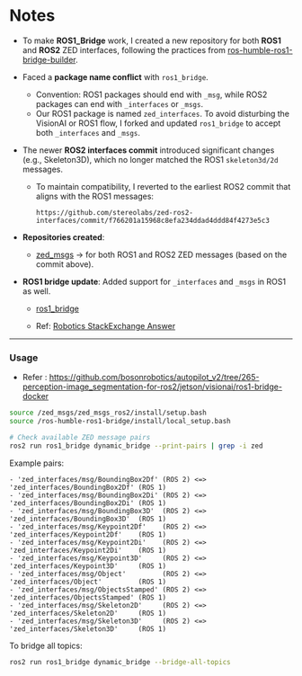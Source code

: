 # Notes

* To make **ROS1\_Bridge** work, I created a new repository for both **ROS1** and **ROS2** ZED interfaces, following the practices from [ros-humble-ros1-bridge-builder](https://github.com/TommyChangUMD/ros-humble-ros1-bridge-builder).

* Faced a **package name conflict** with `ros1_bridge`.

  * Convention: ROS1 packages should end with `_msg`, while ROS2 packages can end with `_interfaces` or `_msgs`.
  * Our ROS1 package is named `zed_interfaces`. To avoid disturbing the VisionAI or ROS1 flow, I forked and updated `ros1_bridge` to accept both `_interfaces` and `_msgs`.

* The newer **ROS2 interfaces commit** introduced significant changes (e.g., Skeleton3D), which no longer matched the ROS1 `skeleton3d/2d` messages.

  * To maintain compatibility, I reverted to the earliest ROS2 commit that aligns with the ROS1 messages:

    ```
    https://github.com/stereolabs/zed-ros2-interfaces/commit/f766201a15968c8efa234ddad4ddd84f4273e5c3
    ```

* **Repositories created**:

  * [zed\_msgs](https://github.com/iam-vishnu/zed_msgs) → for both ROS1 and ROS2 ZED messages (based on the commit above).

* **ROS1 bridge update**: Added support for `_interfaces` and `_msgs` in ROS1 as well.
  * [ros1\_bridge](https://github.com/iam-vishnu/ros1_bridge)

  * Ref: [Robotics StackExchange Answer](https://robotics.stackexchange.com/a/88029)

---

### Usage

- Refer : https://github.com/bosonrobotics/autopilot_v2/tree/265-perception-image_segmentation-for-ros2/jetson/visionai/ros1-bridge-docker

```bash
source /zed_msgs/zed_msgs_ros2/install/setup.bash
source /ros-humble-ros1-bridge/install/local_setup.bash

# Check available ZED message pairs
ros2 run ros1_bridge dynamic_bridge --print-pairs | grep -i zed
```

Example pairs:

```
- 'zed_interfaces/msg/BoundingBox2Df' (ROS 2) <=> 'zed_interfaces/BoundingBox2Df' (ROS 1)
- 'zed_interfaces/msg/BoundingBox2Di' (ROS 2) <=> 'zed_interfaces/BoundingBox2Di' (ROS 1)
- 'zed_interfaces/msg/BoundingBox3D'  (ROS 2) <=> 'zed_interfaces/BoundingBox3D'  (ROS 1)
- 'zed_interfaces/msg/Keypoint2Df'    (ROS 2) <=> 'zed_interfaces/Keypoint2Df'    (ROS 1)
- 'zed_interfaces/msg/Keypoint2Di'    (ROS 2) <=> 'zed_interfaces/Keypoint2Di'    (ROS 1)
- 'zed_interfaces/msg/Keypoint3D'     (ROS 2) <=> 'zed_interfaces/Keypoint3D'     (ROS 1)
- 'zed_interfaces/msg/Object'         (ROS 2) <=> 'zed_interfaces/Object'         (ROS 1)
- 'zed_interfaces/msg/ObjectsStamped' (ROS 2) <=> 'zed_interfaces/ObjectsStamped' (ROS 1)
- 'zed_interfaces/msg/Skeleton2D'     (ROS 2) <=> 'zed_interfaces/Skeleton2D'     (ROS 1)
- 'zed_interfaces/msg/Skeleton3D'     (ROS 2) <=> 'zed_interfaces/Skeleton3D'     (ROS 1)
```

To bridge all topics:

```bash
ros2 run ros1_bridge dynamic_bridge --bridge-all-topics
```